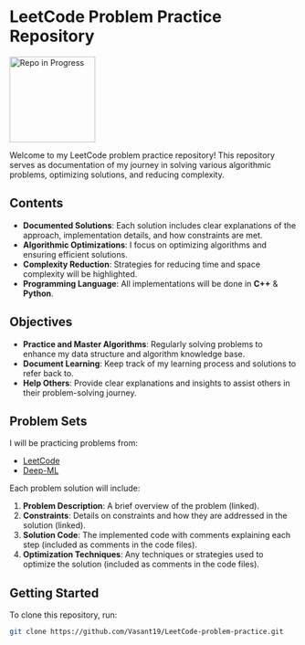 # LeetCode Problem Practice Repository
<img src="https://img.shields.io/badge/Repo%20in%20Progress-brightgreen.svg" alt="Repo in Progress" width="150" />

Welcome to my LeetCode problem practice repository! This repository serves as documentation of my journey in solving various algorithmic problems, optimizing solutions, and reducing complexity.

## Contents

- **Documented Solutions**: Each solution includes clear explanations of the approach, implementation details, and how constraints are met.
- **Algorithmic Optimizations**: I focus on optimizing algorithms and ensuring efficient solutions.
- **Complexity Reduction**: Strategies for reducing time and space complexity will be highlighted.
- **Programming Language**: All implementations will be done in **C++** & **Python**.

## Objectives

- **Practice and Master Algorithms**: Regularly solving problems to enhance my data structure and algorithm knowledge base.
- **Document Learning**: Keep track of my learning process and solutions to refer back to.
- **Help Others**: Provide clear explanations and insights to assist others in their problem-solving journey.

## Problem Sets

I will be practicing problems from:

- [LeetCode](https://leetcode.com/problemset/)
- [Deep-ML](https://www.deep-ml.com/)

Each problem solution will include:

1. **Problem Description**: A brief overview of the problem (linked).
2. **Constraints**: Details on constraints and how they are addressed in the solution (linked).
3. **Solution Code**: The implemented code with comments explaining each step (included as comments in the code files).
4. **Optimization Techniques**: Any techniques or strategies used to optimize the solution (included as comments in the code files).

## Getting Started

To clone this repository, run:

```bash
git clone https://github.com/Vasant19/LeetCode-problem-practice.git
```
